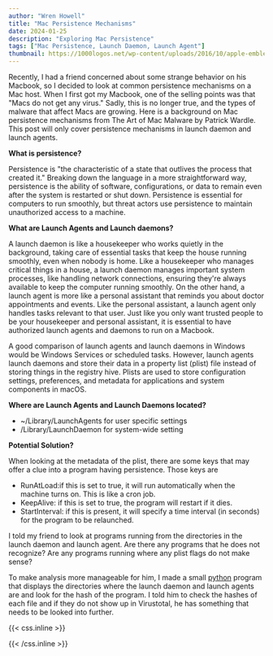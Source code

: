 ```yaml
---
author: "Wren Howell"
title: "Mac Persistence Mechanisms"
date: 2024-01-25
description: "Exploring Mac Persistence"
tags: ["Mac Persistence, Launch Daemon, Launch Agent"]
thumbnail: https://1000logos.net/wp-content/uploads/2016/10/apple-emblem.jpg
---
```


Recently, I had a friend concerned about some strange behavior on his Macbook, so I decided to look at common persistence mechanisms on a Mac host. When I first got my Macbook, one of the selling points was that "Macs do not get any virus." Sadly, this is no longer true, and the types of malware that affect Macs are growing. Here is a background on Mac persistence mechanisms from The Art of Mac Malware by Patrick Wardle. This post will only cover persistence mechanisms in launch daemon and launch agents.

**What is persistence?**

Persistence is "the characteristic of a state that outlives the process that created it."
Breaking down the language in a more straightforward way, persistence is the ability of software, configurations, or data to remain even after the system is restarted or shut down. Persistence is essential for computers to run smoothly, but threat actors use persistence to maintain unauthorized access to a machine.

**What are Launch Agents and Launch daemons?**

A launch daemon is like a housekeeper who works quietly in the background, taking care of essential tasks that keep the house running smoothly, even when nobody is home. Like a housekeeper who manages critical things in a house, a launch daemon manages important system processes, like handling network connections, ensuring they're always available to keep the computer running smoothly. On the other hand, a launch agent is more like a personal assistant that reminds you about doctor appointments and events. Like the personal assistant, a launch agent only handles tasks relevant to that user. Just like you only want trusted people to be your housekeeper and personal assistant, it is essential to have authorized launch agents and daemons to run on a Macbook.

A good comparison of launch agents and launch daemons in Windows would be Windows Services or scheduled tasks. However, launch agents launch daemons and store their data in a property list (plist) file instead of storing things in the registry hive. Plists are used to store configuration settings, preferences, and metadata for applications and system components in macOS.

**Where are Launch Agents and Launch Daemons located?**

- ~/Library/LaunchAgents for user specific settings
- /Library/LaunchDaemon for system-wide setting

**Potential Solution?**

When looking at the metadata of the plist, there are some keys that may offer a clue into a program having persistence. Those keys are

- RunAtLoad:if this is set to true, it will run automatically when the machine turns on. This is like a cron job.
- KeepAlive: if this is set to true, the program will restart if it dies.
- StartInterval: if this is present, it will specify a time interval (in seconds) for the program to be relaunched.

I told my friend to look at programs running from the directories in the launch daemon and launch agent. Are there any programs that he does not recognize? Are any programs running where any plist flags do not make sense?

To make analysis more manageable for him, I made a small [python](https://github.com/whowell1/Mac-Persistence-Simple/blob/main/mac_persistence_checker.py) program that displays the directories where the launch daemon and launch agents are and look for the hash of the program. I told him to check the hashes of each file and if they do not show up in Virustotal, he has something that needs to be looked into further.




{{< css.inline >}}

<style>
.emojify {
	font-family: Apple Color Emoji, Segoe UI Emoji, NotoColorEmoji, Segoe UI Symbol, Android Emoji, EmojiSymbols;
	font-size: 2rem;
	vertical-align: middle;
}
@media screen and (max-width:650px) {
  .nowrap {
    display: block;
    margin: 25px 0;
  }
}
</style>

{{< /css.inline >}}
